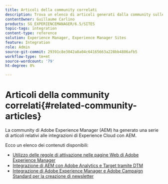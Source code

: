 ```yaml
---
title: Articoli della community correlati
description: Trova un elenco di articoli generati dalla community sulle integrazioni di Experience Cloud con Adobe Experience Manager.
contentOwner: Guillaume Carlino
products: SG_EXPERIENCEMANAGER/6.5/SITES
topic-tags: integration
content-type: reference
solution: Experience Manager, Experience Manager Sites
feature: Integration
role: Admin
source-git-commit: 29391c8e3042a8a04c64165663a228bb4886afb5
workflow-type: tm+mt
source-wordcount: '79'
ht-degree: 0%

---
```


# Articoli della community correlati{#related-community-articles}

La community di Adobe Experience Manager (AEM) ha generato una serie di articoli relativi alle integrazioni di Experience Cloud con AEM.

Ecco un elenco dei contenuti disponibili:

* [Utilizzo delle regole di attivazione nelle pagine Web di Adobe Experience Manager](https://helpx.adobe.com/experience-manager/using/dtm.html)
* [Integrazione di AEM con Adobe Analytics e Target tramite DTM](https://helpx.adobe.com/experience-manager/using/integrate-digital-marketing-solutions.html)
* [Integrazione di Adobe Experience Manager e Adobe Campaign Standard per la creazione di newsletter](https://helpx.adobe.com/experience-manager/using/aem_campaign.html)
